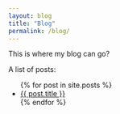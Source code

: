 ```yaml
---
layout: blog
title: "Blog"
permalink: /blog/
---
```


This is where my blog can go?

A list of posts:

<ul>
  {% for post in site.posts %}
    <li>
      <a href="{{ post.url }}">{{ post.title }}</a>
    </li>
  {% endfor %}
</ul>

